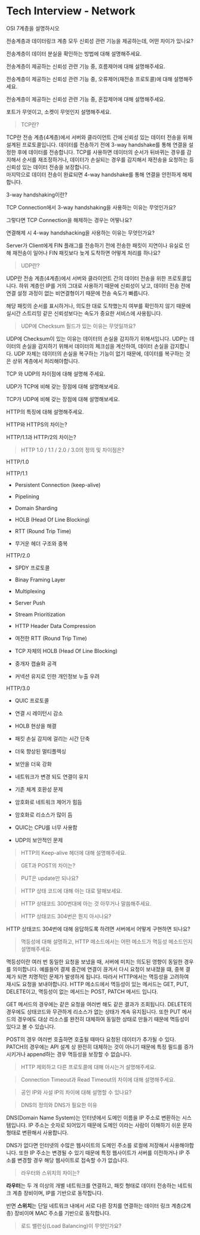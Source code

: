 # Tech Interview - Network

OSI 7계층을 설명하시오

전송계층과 데이터링크 계층 모두 신뢰성 관련 기능을 제공하는데, 어떤 차이가 있나요?

전송계층이 데이터 분실을 확인하는 방법에 대해 설명해주세요.

전송계층이 제공하는 신뢰성 관련 기능 중, 흐름제어에 대해 설명해주세요.

전송계층이 제공하는 신뢰성 관련 기능 중, 오류제어(재전송 프로토콜)에 대해 설명해주세요.

전송계층이 제공하는 신뢰성 관련 기능 중, 혼잡제어에 대해 설명해주세요.

포트가 무엇이고, 소켓이 무엇인지 설명해주세요.

> TCP란?

TCP란 전송 계층(4계층)에서 서버와 클라이언트 간에 신뢰성 있는 데이터 전송을 위해 설계된 프로토콜입니다.
데이터를 전송하기 전에 3-way handshake를 통해 연결을 설정한 후에 데이터를 전송합니다.
TCP를 사용하면 데이터의 순서가 뒤바뀌는 경우를 감지해서 순서를 재조정하거나,
데이터가 손실되는 경우를 감지해서 재전송을 요청하는 등 신뢰성 있는 데이터 전송을 보장합니다.  
마지막으로 데이터 전송이 완료되면 4-way handshake를 통해 연결을 안전하게 해제합니다.

3-way handshaking이란?

TCP Connection에서 3-way handshaking을 사용하는 이유는 무엇인가요?

그렇다면 TCP Connection을 해제하는 경우는 어떻나요?

연결해제 시 4-way handshacking을 사용하는 이유는 무엇인가요?

Server가 Client에게 FIN 플래그를 전송하기 전에 전송한 패킷이 지연이나 유실로 인해 재전송이 일어나 FIN 패킷보다 늦게 도착하면 어떻게 처리를 하나요?

> UDP란?

UDP란 전송 계층(4계층)에서 서버와 클라이언트 간의 데이터 전송을 위한 프로토콜입니다.
하위 계층인 IP를 거의 그대로 사용하기 때문에 신뢰성이 낮고, 데이터 전송 전에 연결 설정 과정이 없는 비연결형이기 때문에 전송 속도가 빠릅니다.

해당 패킷의 순서를 표시하거나, 의도한 대로 도착했는지 여부를 확인하지 않기 때문에
실시간 스트리밍 같은 신뢰성보다는 속도가 중요한 서비스에 사용됩니다.

> UDP에 Checksum 필드가 있는 이유는 무엇일까요?

UDP에 Checksum이 있는 이유는 데이터의 손실을 감지하기 위해서입니다.
UDP는 데이터의 손실을 감지하기 위해서 데이터의 체크섬을 계산하여, 데이터 손실을 감지합니다.
UDP 자체는 데이터의 손실을 복구하는 기능이 없기 때문에, 데이터를 복구하는 것은 상위 계층에서 처리해야합니다.

TCP 와 UDP의 차이점에 대해 설명해 주세요.

UDP가 TCP에 비해 갖는 장점에 대해 설명해보세요.

TCP가 UDP에 비해 갖는 장점에 대해 설명해보세요.

HTTP의 특징에 대해 설명해주세요.

HTTP와 HTTPS의 차이는?

HTTP/1.1과 HTTP/2의 차이는?

> HTTP 1.0 / 1.1 / 2.0 / 3.0의 정의 및 차이점은?

HTTP/1.0

HTTP/1.1
* Persistent Connection (keep-alive)
* Pipelining
* Domain Sharding

* HOLB (Head Of Line Blocking)
* RTT (Round Trip Time)
* 무거운 헤더 구조와 중복

HTTP/2.0
* SPDY 프로토콜
* Binay Framing Layer
* Multiplexing
* Server Push 
* Stream Prioritization
* HTTP Header Data Compression

* 여전한 RTT (Round Trip Time)
* TCP 자체의 HOLB (Head Of Line Blocking)
* 중개자 캡슐화 공격
* 커넥션 유지로 인한 개인정보 누출 우려

HTTP/3.0
* QUIC 프로토콜
* 연결 시 레이턴시 감소
* HOLB 현상을 해결
* 패킷 손실 감지에 걸리는 시간 단축
* 더욱 향상된 멀티플렉싱
* 보안을 더욱 강화
* 네트워크가 변경 되도 연결이 유지

* 기존 체계 호환성 문제
* 암호화로 네트워크 제어가 힘듬
* 암호화로 리소스가 많이 듬
* QUIC는 CPU를 너무 사용함
* UDP의 보안적인 문제

> HTTP의 Keep-alive 헤더에 대해 설명해주세요.

<!-- TODO -->

>GET과 POST의 차이는?

<!-- TODO -->

> PUT은 update만 되나요?

<!-- TODO -->

> HTTP 상태 코드에 대해 아는 대로 말해보세요.

<!-- TODO -->

> HTTP 상태코드 300번대에 아는 것 아무거나 말씀해주세요.

<!-- TODO -->

> HTTP 상태코드 304번은 뭔지 아시나요?

<!-- TODO -->

HTTP 상태코드 304번에 대해 응답하도록 하려면 서버에서 어떻게 구현하면 되나요?

> 멱등성에 대해 설명하고, HTTP 메소드에서는 어떤 메소드가 멱등성 메소드인지 설명해주세요.

멱등성이란 여러 번 동일한 요청을 보냈을 때, 서버에 미치는 의도된 영향이 동일한 경우를 의미합니다. 예를들어 결제 중간에 연결이 끊겨서 다시 요청이 보내졌을 떄, 중복 결제가 되면 치명적인 문제가 발생하게 됩니다. 따라서 HTTP에서는 멱등성을 고려하여 재시도 요청을 보내야합니다. HTTP 메소드에서 멱등성이 있는 메서드는 GET, PUT, DELETE이고, 멱등성이 없는 메서드는 POST, PATCH 메서드 입니다.

GET 메서드의 경우에는 같은 요청을 여러번 해도 같은 결과가 조회됩니다. DELETE의 경우에도 상태코드와 무관하게 리소스가 없는 상태가 계속 유지됩니다. 또한 PUT 메서드의 경우에도 대상 리소스를 완전히 대체하여 동일한 상태로 만들기 때문에 멱등성이 있다고 볼 수 있습니다.

POST의 경우 여러번 호출하면 호출될 때마다 요청된 데이터가 추가될 수 있다. PATCH의 경우에는 API 설계 상 완전히 대체하는 것이 아니기 때문에 특정 필드를 증가시키거나 append하는 경우 멱등성을 보장할 수 없습니다.

> HTTP 제외하고 다른 프로토콜에 대해 아시는거 설명해주세요.

<!-- TODO -->

> Connection Timeout과 Read Timeout의 차이에 대해 설명해주세요.

<!-- TODO -->

> 공인 IP와 사설 IP의 차이에 대해 설명할 수 있나요?

<!-- TODO -->

> DNS의 정의와 DNS가 필요한 이유

DNS(Domain Name System)는 인터넷에서 도메인 이름을 IP 주소로 변환하는 시스템입니다. IP 주소는 숫자로 되어있기 때문에 도메인 이라는 사람이 이해하기 쉬운 문자 형태로 변환해서 사용합니다.

DNS가 없다면 인터넷의 수많은 웹사이트의 도메인 주소를 로컬에 저장해서 사용해야합니다. 또한 IP 주소는 변경될 수 있기 때문에 특정 웹사이트가 서버를 이전하거나 IP 주소를 변경할 경우 해당 웹사이트로 접속할 수가 없습니다.

> 라우터와 스위치의 차이는?

**라우터**는 두 개 이상의 개별 네트워크를 연결하고, 패킷 형태로 데이터 전송하는 네트워크 계층 장비이며, IP를 기반으로 동작합니다.

반면 **스위치**는 단일 네트워크 내에서 서로 다른 장치를 연결하는 데이터 링크 계층(2계층) 장비이며 MAC 주소를 기반으로 동작합니다.

> 로드 밸런싱(Load Balancing)이 무엇인가요?

<!-- TODO -->